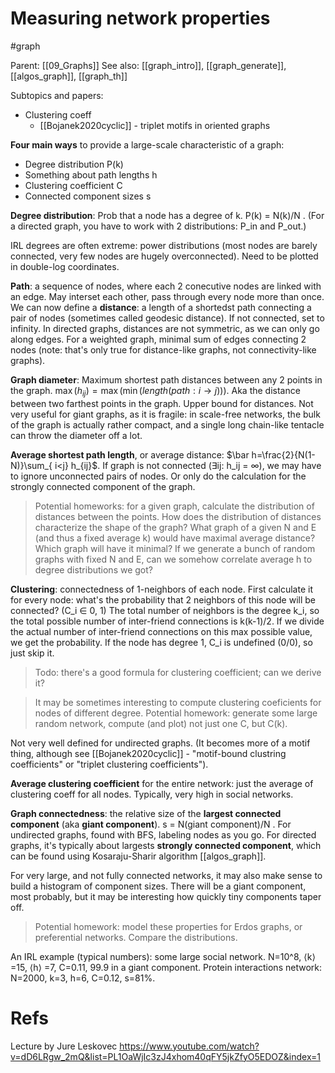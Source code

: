 # Measuring network properties

#graph

Parent: [[09_Graphs]]
See also: [[graph_intro]], [[graph_generate]], [[algos_graph]], [[graph_th]]

Subtopics and papers:
* Clustering coeff
    * [[Bojanek2020cyclic]] - triplet motifs in oriented graphs



**Four main ways** to provide a large-scale characteristic of a graph:
* Degree distribution P(k)
* Something about path lengths h
* Clustering coefficient C
* Connected component sizes s

**Degree distribution**: Prob that a node has a degree of k. P(k) = N(k)/N . (For a directed graph, you have to work with 2 distributions: P_in and P_out.)

IRL degrees are often extreme: power distributions (most nodes are barely connected, very few nodes are hugely overconnected). Need to be plotted in double-log coordinates.

**Path**: a sequence of nodes, where each 2 conecutive nodes are linked with an edge. May interset each other, pass through every node more than once. We can now define a **distance**: a length of a shortedst path connecting a pair of nodes (sometimes called geodesic distance). If not connected, set to infinity. In directed graphs, distances are not symmetric, as we can only go along edges. For a weighted graph, minimal sum of edges connecting 2 nodes (note: that's only true for distance-like graphs, not connectivity-like graphs).

**Graph diameter**: Maximum shortest path distances between any 2 points in the graph. 
$\max(h_{ij}) = \max(\min(length(path: i → j)))$. 
Aka the distance between two farthest points in the graph. Upper bound for distances. Not very useful for giant graphs, as it is fragile: in scale-free networks, the bulk of the graph is actually rather compact, and a single long chain-like tentacle can throw the diameter off a lot.

**Average shortest path length**, or average distance: $\bar h=\frac{2}{N(1-N)}\sum_{ i<j} h_{ij}$. If graph is not connected (∃ij: h_ij = ∞), we may have to ignore unconnected pairs of nodes. Or only do the calculation for the strongly connected component of the graph.

> Potential homeworks: for a given graph, calculate the distribution of distances between the points. How does the distribution of distances characterize the shape of the graph? What graph of a given N and E (and thus a fixed average k) would have maximal average distance? Which graph will have it minimal? If we generate a bunch of random graphs with fixed N and E, can we somehow correlate average h to degree distributions we got?

**Clustering**: connectedness of 1-neighbors of each node. First calculate it for every node: what's the probability that 2 neighbors of this node will be connected? (C_i ∈ 0, 1) The total number of neighbors is the degree k_i, so the total possible number of inter-friend connections is k(k-1)/2. If we divide the actual number of inter-friend connections on this max possible value, we get the probability. If the node has degree 1, C_i is undefined (0/0), so just skip it.

> Todo: there's a good formula for clustering coefficient; can we derive it?

> It may be sometimes interesting to compute clustering coeficients for nodes of different degree. Potential homework: generate some large random network, compute (and plot) not just one C, but C(k).

Not very well defined for undirected graphs. (It becomes more of a motif thing, although see [[Bojanek2020cyclic]] - "motif-bound clustring coefficients" or "triplet clustering coefficients").

**Average clustering coefficient** for the entire network: just the average of clustering coeff for all nodes. Typically, very high in social networks.

**Graph connectedness**: the relative size of the **largest connected component** (aka **giant component**). s = N(giant component)/N . For undirected graphs, found with BFS, labeling nodes as you go. For directed graphs, it's typically about largests **strongly connected component**, which can be found using Kosaraju-Sharir algorithm [[algos_graph]].

For very large, and not fully connected networks, it may also make sense to build a histogram of component sizes. There will be a giant component, most probably, but it may be interesting how quickly tiny components taper off.

> Potential homework: model these properties for Erdos graphs, or preferential networks. Compare the distributions.

An IRL example (typical numbers): some large social network. N=10^8, ⟨k⟩ =15, ⟨h⟩  =7, C=0.11, 99.9 in a giant component. Protein interactions network: N=2000, k=3, h=6, C=0.12, s=81%.

# Refs

Lecture by Jure Leskovec
https://www.youtube.com/watch?v=dD6LRgw_2mQ&list=PL1OaWjIc3zJ4xhom40qFY5jkZfyO5EDOZ&index=1